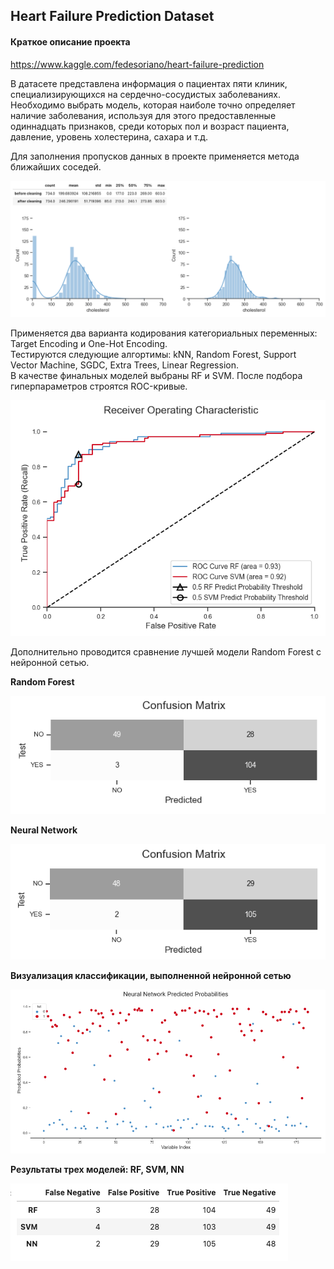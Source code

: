 ## Heart Failure Prediction Dataset

#### Краткое описание проекта

https://www.kaggle.com/fedesoriano/heart-failure-prediction

В датасете представлена информация о пациентах пяти клиник, специализирующихся на сердечно-сосудистых заболеваниях. Необходимо выбрать модель, которая наиболе точно определяет наличие заболевания, используя для этого предоставленные одиннадцать признаков, среди которых пол и возраст пациента, давление, уровень холестерина, сахара и т.д. 

Для заполнения пропусков данных в проекте применяется метода ближайших соседей.

<img src='images/scr1.png'>

Применяется два варианта кодирования категориальных переменных: Target Encoding и One-Hot Encoding. <br>
Тестируются следующие алгортимы: kNN, Random Forest, Support Vector Machine, SGDC, Extra Trees, Linear Regression. <br>
В качестве финальных моделей выбраны RF и SVM. После подбора гиперпараметров строятся ROC-кривые. <br>

<img src='images/scr2.png'>

Дополнительно проводится сравнение лучшей модели Random Forest с нейронной сетью.

**Random Forest**

<img src='images/scr3.png'>

**Neural Network**

<img src='images/scr4.png'>

**Визуализация классификации, выполненной нейронной сетью**

<img src='images/scr5.png'>

**Результаты трех моделей: RF, SVM, NN**

<img src='images/scr6.png'>